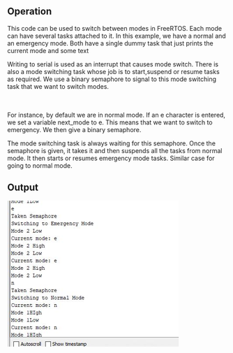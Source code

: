 
## Operation
This code can be used to switch between modes in FreeRTOS.
Each mode can have several tasks attached to it. 
In this example, we have a normal and an emergency mode.
Both have a single dummy task that just prints the current mode and some text

Writing to serial is used as an interrupt that causes mode switch.
There is also a mode switching task whose job is to start,suspend or resume tasks as required.
We use a binary semaphore to signal to this mode switching task that we want to switch modes.

<bR> <br>
For instance, by default we are in normal mode.
If an e character is entered, we set a variable next_mode to e. This means that we want to switch to emergency.
We then give a binary semaphore.

The mode switching task is always waiting for this semaphore. Once the semaphore is given, it takes it and then suspends all the tasks from normal mode. It then starts or resumes emergency mode tasks.
Similar case for going to normal mode.




## Output
![Output](Output.JPG "Output showing modes being switched")